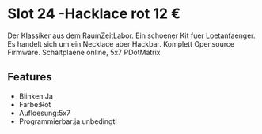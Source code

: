 # Slot 24 -Hacklace rot 12 &euro;

Der Klassiker aus dem RaumZeitLabor. Ein schoener Kit fuer Loetanfaenger. Es handelt sich um ein Necklace aber Hackbar. Komplett Opensource Firmware. Schaltplaene online, 5x7 PDotMatrix

## Features

+ Blinken:Ja
+ Farbe:Rot
+ Aufloesung:5x7
+ Programmierbar:ja unbedingt!
